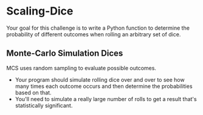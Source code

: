 # Scaling-Dice
Your goal for this challenge is to write a Python function to determine the probability of different outcomes when rolling an arbitrary set of dice.

## Monte-Carlo Simulation Dices
MCS uses random sampling to evaluate possible outcomes.

* Your program should simulate rolling dice over and over to see how many times each outcome occurs and then determine the probabilities based on that.
* You'll need to simulate a really large number of rolls to get a result that's statistically significant. 

